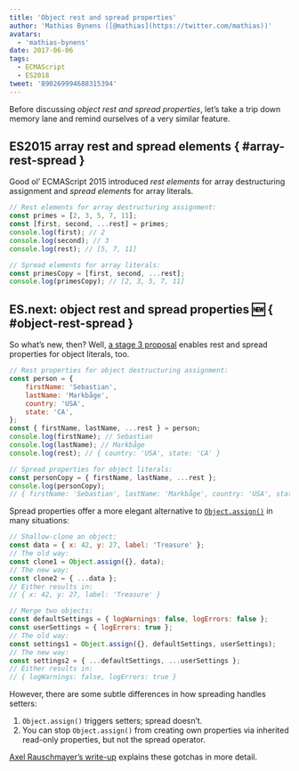 ```yaml
---
title: 'Object rest and spread properties'
author: 'Mathias Bynens ([@mathias](https://twitter.com/mathias))'
avatars:
  - 'mathias-bynens'
date: 2017-06-06
tags:
  - ECMAScript
  - ES2018
tweet: '890269994688315394'
---
```

Before discussing _object rest and spread properties_, let’s take a trip down memory lane and remind ourselves of a very similar feature.

## ES2015 array rest and spread elements { #array-rest-spread }

Good ol’ ECMAScript 2015 introduced _rest elements_ for array destructuring assignment and _spread elements_ for array literals.

```js
// Rest elements for array destructuring assignment:
const primes = [2, 3, 5, 7, 11];
const [first, second, ...rest] = primes;
console.log(first); // 2
console.log(second); // 3
console.log(rest); // [5, 7, 11]

// Spread elements for array literals:
const primesCopy = [first, second, ...rest];
console.log(primesCopy); // [2, 3, 5, 7, 11]
```

<feature-support chrome="47"
                 firefox="16"
                 safari="8"
                 nodejs="6"
                 babel="yes"></feature-support>

## ES.next: object rest and spread properties 🆕 { #object-rest-spread }

So what’s new, then? Well, [a stage 3 proposal](https://github.com/tc39/proposal-object-rest-spread) enables rest and spread properties for object literals, too.

```js
// Rest properties for object destructuring assignment:
const person = {
    firstName: 'Sebastian',
    lastName: 'Markbåge',
    country: 'USA',
    state: 'CA',
};
const { firstName, lastName, ...rest } = person;
console.log(firstName); // Sebastian
console.log(lastName); // Markbåge
console.log(rest); // { country: 'USA', state: 'CA' }

// Spread properties for object literals:
const personCopy = { firstName, lastName, ...rest };
console.log(personCopy);
// { firstName: 'Sebastian', lastName: 'Markbåge', country: 'USA', state: 'CA' }
```

Spread properties offer a more elegant alternative to [`Object.assign()`](https://developer.mozilla.org/en-US/docs/Web/JavaScript/Reference/Global_Objects/Object/assign) in many situations:

```js
// Shallow-clone an object:
const data = { x: 42, y: 27, label: 'Treasure' };
// The old way:
const clone1 = Object.assign({}, data);
// The new way:
const clone2 = { ...data };
// Either results in:
// { x: 42, y: 27, label: 'Treasure' }

// Merge two objects:
const defaultSettings = { logWarnings: false, logErrors: false };
const userSettings = { logErrors: true };
// The old way:
const settings1 = Object.assign({}, defaultSettings, userSettings);
// The new way:
const settings2 = { ...defaultSettings, ...userSettings };
// Either results in:
// { logWarnings: false, logErrors: true }
```

However, there are some subtle differences in how spreading handles setters:

1. `Object.assign()` triggers setters; spread doesn’t.
1. You can stop `Object.assign()` from creating own properties via inherited read-only properties, but not the spread operator.

[Axel Rauschmayer’s write-up](http://2ality.com/2016/10/rest-spread-properties.html#spread-defines-properties-objectassign-sets-them) explains these gotchas in more detail.

<feature-support chrome="60"
                 firefox="55"
                 safari="11.1"
                 nodejs="8.6"
                 babel="yes"></feature-support>
